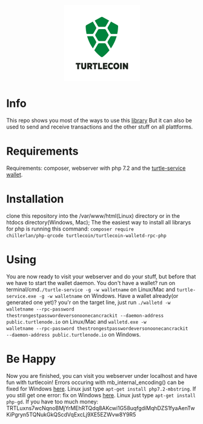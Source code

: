 
<p align="center">
  <img src="/img/logo.png">
</p>

# Info
This repo shows you most of the ways to use this <a href="https://github.com/turtlecoin/turtlecoin-walletd-rpc-php/">library</a>
But it can also be used to send and receive transactions and the other stuff on all plattforms.
# Requirements
Requirements: composer, webserver with php 7.2 and the <a href="https://github.com/turtlecoin/turtlecoin/releases">turtle-service wallet</a>.
# Installation
clone this repository into the /var/www/html(Linux) directory or in the htdocs directory(Windows, Mac);
The the easiest way to install all librarys for php is running this command: <code>composer require chillerlan/php-qrcode turtlecoin/turtlecoin-walletd-rpc-php</code>
# Using
You are now ready to visit your webserver and do your stuff, but before that we have to start the wallet daemon.
You don't have a wallet? run on terminal/cmd<code>./turtle-service -g -w walletname</code> on Linux/Mac and <code>turtle-service.exe -g -w walletname</code> on Windows.
Have a wallet already(or generated one yet)? you'r on the target line, just run
<code>./walletd -w walletname --rpc-password thestrongestpasswordeversonoonecancrackit --daemon-address public.turtlenode.io</code> on Linux/Mac
and <code>walletd.exe -w walletname --rpc-password thestrongestpasswordeversonoonecancrackit --daemon-address public.turtlenode.io</code> on Windows.
# Be Happy
Now you are finished, you can visit you webserver under localhost and have fun with turtlecoin! Errors occuring with mb_internal_encoding() can be fixed for Windows <a href="http://www.php.net/manual/en/mbstring.installation.php">here</a>. Linux just type <code>apt-get install php7.2-mbstring</code>. If you still get one error: fix on Windows <a href="http://php.net/manual/en/image.installation.php">here</a>. Linux just type <code>apt-get install php-gd</code>.
If you have too much money: TRTLuxns7wcNqnoBMjYrMEhRTQdq8AKcwi1G58uqfgdiMqhDZS1fyaAenTwKiPgryn5TQNukGkQScdVqExcLj9XE5EZWvw8Y9R5
